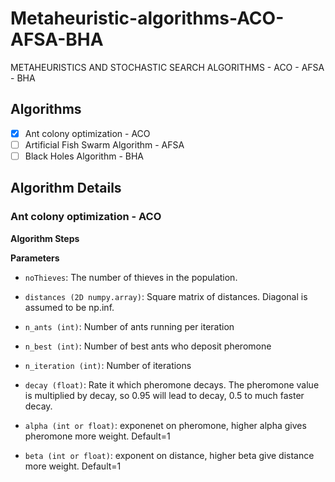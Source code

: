 # Metaheuristic-algorithms-ACO-AFSA-BHA
METAHEURISTICS AND STOCHASTIC SEARCH ALGORITHMS - ACO - AFSA - BHA

## **Algorithms**

- [x] Ant colony optimization - ACO
- [ ] Artificial Fish Swarm Algorithm - AFSA
- [ ] Black Holes Algorithm - BHA

## **Algorithm Details**
### **Ant colony optimization - ACO**


**Algorithm Steps**



**Parameters**

- `noThieves`: The number of thieves in the population.

- `distances (2D numpy.array)`: Square matrix of distances. Diagonal is assumed to be np.inf.
- `n_ants (int)`: Number of ants running per iteration
- `n_best (int)`: Number of best ants who deposit pheromone
- `n_iteration (int)`: Number of iterations
- `decay (float)`: Rate it which pheromone decays. The pheromone value is multiplied by decay, so 0.95 will lead to decay, 0.5 to much faster decay.
- `alpha (int or float)`: exponenet on pheromone, higher alpha gives pheromone more weight. Default=1
- `beta (int or float)`: exponent on distance, higher beta give distance more weight. Default=1